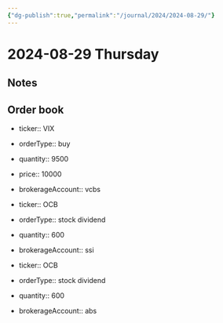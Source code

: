```yaml
---
{"dg-publish":true,"permalink":"/journal/2024/2024-08-29/"}
---
```


# 2024-08-29 Thursday

## Notes

## Order book

- ticker:: VIX
- orderType:: buy
- quantity:: 9500
- price:: 10000
- brokerageAccount:: vcbs

- ticker:: OCB
- orderType:: stock dividend
- quantity:: 600
- brokerageAccount:: ssi

- ticker:: OCB
- orderType:: stock dividend
- quantity:: 600
- brokerageAccount:: abs